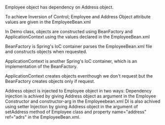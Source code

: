Employee object has dependency on Address object.

To achieve Inversion of Control;
Employee and Address Object attribute values are given in the EmployeeBean.xml

In Demo class, objects are constructed using BeanFactory and ApplicationContext using the values declared in the EmployeeBean.xml

BeanFactory is Spring's IoC container parses the EmployeeBean.xml file and constructs objects when requested.

ApplicationContext is another Spring's IoC container, which is an implementation of the BeanFactory.

ApplicationContext creates objects eventhough we don't request but the BeanFactory creates objects only if request.

Address object is injected to Employee object in two ways:
Dependency injection is achived by giving Address object as argument in the Employee Constructor and constructor-arg
in the Employeebean.xml 
DI is also achived using setter Injection by giving Address object in the argument of setAddress method of Employee class
and property name="address" ref="adrs" in the EmployeeBean.xml.


